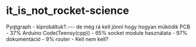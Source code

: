 # it_is_not_rocket-science

Pyqtgraph - kiprobáltuk?.--- de még rá kell jönni hogy hogyan müködik 
PCB - 37%
Arduino Code(Teensy(cpp)) - 65%
socket module használata - 97%
dokumentáció - 9%
router - Kell nem kell?
